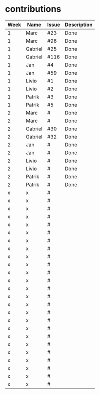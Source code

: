 # contributions

| Week | Name    | Issue | Description |   
|------|---------|-------|-------------|
| 1    | Marc    | #23   | Done        |
| 1    | Marc    | #96   | Done        |
| 1    | Gabriel | #25   | Done        |
| 1    | Gabriel | #116  | Done        |
| 1    | Jan     | #4    | Done        |
| 1    | Jan     | #59   | Done        |
| 1    | Livio   | #1    | Done        |
| 1    | Livio   | #2    | Done        |
| 1    | Patrik  | #3    | Done        |
| 1    | Patrik  | #5    | Done        |
| 2    | Marc    | #     | Done        |
| 2    | Marc    | #     | Done        |
| 2    | Gabriel | #30   | Done        |
| 2    | Gabriel | #32   | Done        |
| 2    | Jan     | #     | Done        |
| 2    | Jan     | #     | Done        |
| 2    | Livio   | #     | Done        |
| 2    | Livio   | #     | Done        |
| 2    | Patrik  | #     | Done        |
| 2    | Patrik  | #     | Done        |
| x    | x       | #     |             |
| x    | x       | #     |             |
| x    | x       | #     |             |
| x    | x       | #     |             |
| x    | x       | #     |             |
| x    | x       | #     |             |
| x    | x       | #     |             |
| x    | x       | #     |             |
| x    | x       | #     |             |
| x    | x       | #     |             |
| x    | x       | #     |             |
| x    | x       | #     |             |
| x    | x       | #     |             |
| x    | x       | #     |             |
| x    | x       | #     |             |
| x    | x       | #     |             |
| x    | x       | #     |             |
| x    | x       | #     |             |
| x    | x       | #     |             |
| x    | x       | #     |             |
| x    | x       | #     |             |
| x    | x       | #     |             |
| x    | x       | #     |             |
| x    | x       | #     |             |
| x    | x       | #     |             |
